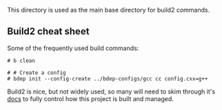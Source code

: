 This directory is used as the main base directory for build2 commands.


## Build2 cheat sheet
Some of the frequently used build commands:
```
# b clean

# # Create a config
# bdep init --config-create ../bdep-configs/gcc cc config.cxx=g++

```

Build2 is nice, but not widely used, so many will need to skim through it's [docs](https://build2.org/build2/doc/build2-build-system-manual.xhtml)
to fully control how this project is built and managed.
